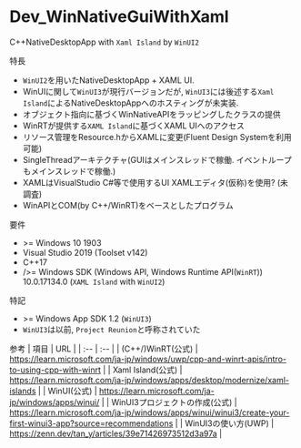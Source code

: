 # Dev_WinNativeGuiWithXaml
C++NativeDesktopApp with `Xaml Island` by `WinUI2`

特長
+ `WinUI2`を用いたNativeDesktopApp + XAML UI. 
+ WinUIに関して`WinUI3`が現行バージョンだが, `WinUI3`には後述する`Xaml Island`によるNativeDesktopAppへのホスティングが未実装.
+ オブジェクト指向に基づくWinNativeAPIをラッピングしたクラスの提供
+ WinRTが提供する`XAML Island`に基づくXAML UIへのアクセス
+ リソース管理をResource.hからXAMLに変更(Fluent Design Systemを利用可能)
+ SingleThreadアーキテクチャ(GUIはメインスレッドで稼働. イベントループもメインスレッドで稼働.)
+ XAMLはVisualStudio C#等で使用するUI XAMLエディタ(仮称)を使用? (未調査)
+ WinAPIとCOM(by C++/WinRT)をベースとしたプログラム

要件
+ \>= Windows 10 1903
+ Visual Studio 2019 (Toolset v142)
+ C++17
+ />= Windows SDK (Windows API, Windows Runtime API(`WinRT`)) 10.0.17134.0 (`XAML Island` with `WinUI2`)

特記
+ \>= Windows App SDK 1.2 (`WinUI3`)
+ `WinUI3`は以前, `Project Reunion`と呼称されていた

参考
| 項目 | URL |
| :-- | :-- |
| (C++/)WinRT(公式) | https://learn.microsoft.com/ja-jp/windows/uwp/cpp-and-winrt-apis/intro-to-using-cpp-with-winrt |
| Xaml Island(公式) | https://learn.microsoft.com/ja-jp/windows/apps/desktop/modernize/xaml-islands |
| WinUI(公式) | https://learn.microsoft.com/ja-jp/windows/apps/winui/ |
| WinUI3プロジェクトの作成(公式) | https://learn.microsoft.com/ja-jp/windows/apps/winui/winui3/create-your-first-winui3-app?source=recommendations |
| WinUI3の使い方(UWP) | https://zenn.dev/tan_y/articles/39e71426973512d3a97a |


